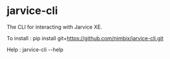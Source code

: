 # jarvice-cli
The CLI for interacting with Jarvice XE.

To install :
pip install git+https://github.com/nimbix/jarvice-cli.git

Help :
jarvice-cli --help